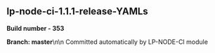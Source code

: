 ## lp-node-ci-1.1.1-release-YAMLs

**Build number - 353**

**Branch: master**\n\n Committed automatically by LP-NODE-CI module